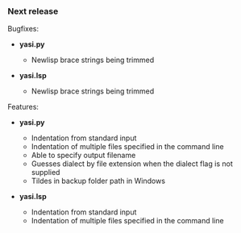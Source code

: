 ### Next release

Bugfixes:

  - **yasi.py**
    + Newlisp brace strings being trimmed

  - **yasi.lsp**
    + Newlisp brace strings being trimmed

Features:

  - **yasi.py**
    + Indentation from standard input
    + Indentation of multiple files specified in the command line
    + Able to specify output filename
    + Guesses dialect by file extension when the dialect flag is not supplied
    + Tildes in backup folder path in Windows

  - **yasi.lsp**
    + Indentation from standard input
    + Indentation of multiple files specified in the command line
